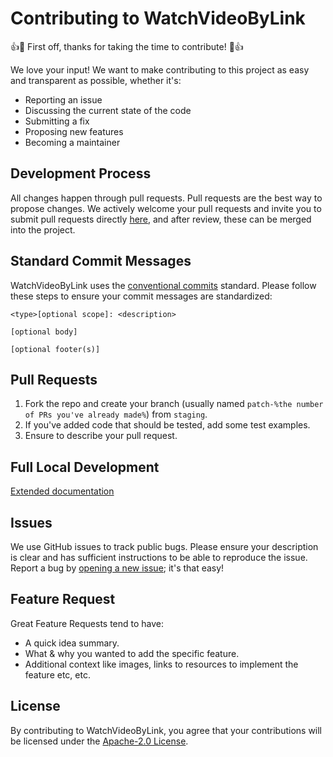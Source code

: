 # Contributing to WatchVideoByLink
👍🎉 First off, thanks for taking the time to contribute! 🎉👍

We love your input! We want to make contributing to this project as easy and transparent as possible, whether it's:
- Reporting an issue
- Discussing the current state of the code
- Submitting a fix
- Proposing new features
- Becoming a maintainer

## Development Process

All changes happen through pull requests. Pull requests are the best way to propose changes. We actively welcome your pull requests and invite you to submit pull requests directly [here](https://github.com/MohamedBakoush/WatchVideoByLink/pulls), and after review, these can be merged into the project.

## Standard Commit Messages
WatchVideoByLink uses the [conventional commits](https://www.conventionalcommits.org/en/v1.0.0/) standard. Please follow these steps to ensure your commit messages are standardized:

```
<type>[optional scope]: <description>

[optional body]

[optional footer(s)]
```

## Pull Requests
1. Fork the repo and create your branch (usually named `patch-%the number of PRs you've already made%`) from `staging`.
2. If you've added code that should be tested, add some test examples.
3. Ensure to describe your pull request.

## Full Local Development
[Extended documentation](https://github.com/MohamedBakoush/WatchVideoByLink/wiki/Install-WatchVideoByLink)

## Issues
We use GitHub issues to track public bugs. Please ensure your description is clear and has sufficient instructions to be able to reproduce the issue. Report a bug by [opening a new issue](https://github.com/MohamedBakoush/WatchVideoByLink/issues); it's that easy!

## Feature Request
Great Feature Requests tend to have:

- A quick idea summary.
- What & why you wanted to add the specific feature.
- Additional context like images, links to resources to implement the feature etc, etc.

## License
By contributing to WatchVideoByLink, you agree that your contributions will be licensed under the [Apache-2.0 License](LICENSE).